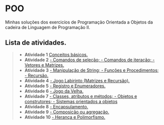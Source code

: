# POO

Minhas soluções dos exercicíos de Programação Orientada a Objetos da cadeira de Linguagem de Programação II.
## Lista de atividades.
> - **Atividade 1**  [Conceitos básicos.](https://github.com/Mikaelle-S/POO/tree/main/src/atvd1)
> - **Atividade 2**  [- Comandos de seleção; - Comandos de iteração; - Vetores e Matrizes.](https://github.com/Mikaelle-S/POO/tree/main/src/atvd2)
> - **Atividade 3**  [- Manipulação de String; - Funções e Procedimentos; - Recursão.](https://github.com/Mikaelle-S/POO/tree/main/src/atvd3)
> - **Atividade 4**  [- Jogo Labirinto (Matrizes e Recursão).](https://github.com/Mikaelle-S/POO/tree/main/src/atvd4/)
> - **Atividade 5**  [- Registro e Enumeradores.](https://github.com/Mikaelle-S/POO/tree/main/src/atvd5)
> - **Atividade 6**  [- Jogo da Velha.](https://github.com/Mikaelle-S/POO/tree/main/src/atvd6)
> - **Atividade 7**  [- Classes, atributos e métodos; - Objetos e construtores; - Sistemas orientados a objetos](https://github.com/Mikaelle-S/POO/tree/main/src/atvd7)
> - **Atividade 8**  [- Encapsulamento.](https://github.com/Mikaelle-S/POO/tree/main/src/atvd8)
> - **Atividade 9**  [- Composição ou agregação.](https://github.com/Mikaelle-S/POO/tree/main/src/atvd9)
> - **Atividade 10**  [- Herança e Polimorfismo.](https://github.com/Mikaelle-S/POO/tree/main/src/atvd10)
